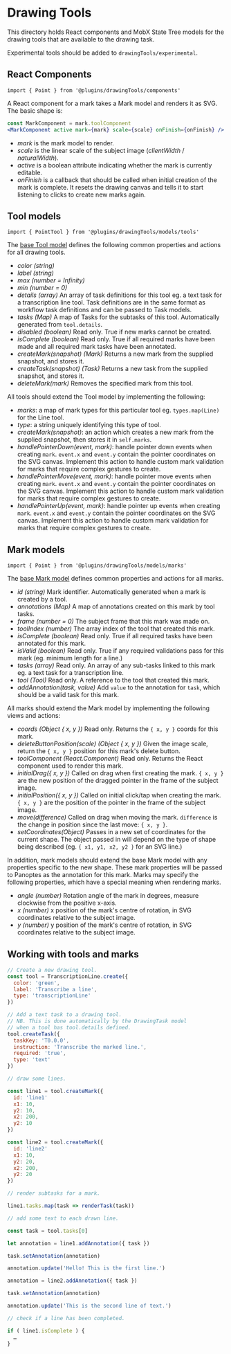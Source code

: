 # Drawing Tools

This directory holds React components and MobX State Tree models for the drawing tools that are available to the drawing task.

Experimental tools should be added to `drawingTools/experimental`.

## React Components

`import { Point } from '@plugins/drawingTools/components'`

A React component for a mark takes a Mark model and renders it as SVG. The basic shape is:
```jsx
const MarkComponent = mark.toolComponent
<MarkComponent active mark={mark} scale={scale} onFinish={onFinish} />
```

 - _mark_ is the mark model to render.
 - _scale_ is the linear scale of the subject image (_clientWidth_ / _naturalWidth_).
 - _active_ is a boolean attribute indicating whether the mark is currently editable.
 - _onFinish_ is a callback that should be called when initial creation of the mark is complete. It resets the drawing canvas and tells it to start listening to clicks to create new marks again.

## Tool models

`import { PointTool } from '@plugins/drawingTools/models/tools'`

The [base Tool model](https://github.com/zooniverse/front-end-monorepo/tree/master/packages/lib-classifier/src/plugins/drawingTools/models/tools/Tool) defines the following common properties and actions for all drawing tools.
- _color (string)_
- _label (string)_
- _max (number = Infinity)_
- _min (number = 0)_
- _details (array)_ An array of task definitions for this tool eg. a text task for a transcription line tool. Task definitions are in the same format as workflow task definitions and can be passed to Task models.
- _tasks (Map)_ A map of Tasks for the subtasks of this tool. Automatically generated from `tool.details`.
- _disabled (boolean)_ Read only. True if new marks cannot be created.
- _isComplete (boolean)_ Read only. True if all required marks have been made and all required mark tasks have been annotated.
- _createMark(snapshot) (Mark)_ Returns a new mark from the supplied snapshot, and stores it.
- _createTask(snapshot) (Task)_ Returns a new task from the supplied snapshot, and stores it.
- _deleteMark(mark)_ Removes the specified mark from this tool.

All tools should extend the Tool model by implementing the following:
- _marks_: a map of mark types for this particular tool eg. `types.map(Line)` for the Line tool.
- _type_: a string uniquely identifying this type of tool.
- _createMark(snapshot)_: an action which creates a new mark from the supplied snapshot, then stores it in `self.marks`.
- _handlePointerDown(event, mark)_: handle pointer down events when creating `mark`. `event.x` and `event.y` contain the pointer coordinates on the SVG canvas. Implement this action to handle custom mark validation for marks that require complex gestures to create.
- _handlePointerMove(event, mark)_: handle pointer move events when creating `mark`. `event.x` and `event.y` contain the pointer coordinates on the SVG canvas. Implement this action to handle custom mark validation for marks that require complex gestures to create.
- _handlePointerUp(event, mark)_: handle pointer up events when creating `mark`. `event.x` and `event.y` contain the pointer coordinates on the SVG canvas. Implement this action to handle custom mark validation for marks that require complex gestures to create.

## Mark models

`import { Point } from '@plugins/drawingTools/models/marks'`

The [base Mark model](https://github.com/zooniverse/front-end-monorepo/tree/master/packages/lib-classifier/src/plugins/drawingTools/models/marks/Mark) defines common properties and actions for all marks.
- _id (string)_ Mark identifier. Automatically generated when a mark is created by a tool.
- _annotations (Map)_ A map of annotations created on this mark by tool tasks.
- _frame (number = 0)_ The subject frame that this mark was made on.
- _toolIndex (number)_ The array index of the tool that created this mark.
- _isComplete (boolean)_ Read only. True if all required tasks have been annotated for this mark.
- _isValid (boolean)_ Read only. True if any required validations pass for this mark (eg. minimum length for a line.)
- _tasks (array)_ Read only. An array of any sub-tasks linked to this mark eg. a text task for a transcription line.
- _tool (Tool)_ Read only. A reference to the tool that created this mark.
- _addAnnotation(task, value)_ Add `value` to the annotation for `task`, which should be a valid task for this mark.

All marks should extend the Mark model by implementing the following views and actions:
- _coords (Object { x, y })_ Read only. Returns the `{ x, y }` coords for this mark.
- _deleteButtonPosition(scale) (Object { x, y })_ Given the image scale, return the `{ x, y }` position for this mark's delete button.
- _toolComponent (React.Component)_ Read only. Returns the React component used to render this mark.
- _initialDrag({ x, y })_ Called on drag when first creating the mark. `{ x, y }` are the new position of the dragged pointer in the frame of the subject image.
- _initialPosition({ x, y })_ Called on initial click/tap when creating the mark. `{ x, y }` are the position of the pointer in the frame of the subject image.
- _move(difference)_ Called on drag when moving the mark. `difference` is the change in position since the last move: `{ x, y }`.
- _setCoordinates(Object)_ Passes in a new set of coordinates for the current shape. The object passed in will depend on the type of shape being described (eg. `{ x1, y1, x2, y2 }` for an SVG line.)

In addition, mark models should extend the base Mark model with any properties specific to the new shape. These mark properties will be passed to Panoptes as the annotation for this mark. Marks may specify the following properties, which have a special meaning when rendering marks.

- _angle (number)_ Rotation angle of the mark in degrees, measure clockwise from the positive x-axis.
- _x (number)_ x position of the mark's centre of rotation, in SVG coordinates relative to the subject image.
- _y (number)_ y position of the mark's centre of rotation, in SVG coordinates relative to the subject image.

## Working with tools and marks
```js
// Create a new drawing tool.
const tool = TranscriptionLine.create({
  color: 'green',
  label: 'Transcribe a line',
  type: 'transcriptionLine'
})

// Add a text task to a drawing tool.
// NB. This is done automatically by the DrawingTask model
// when a tool has tool.details defined.
tool.createTask({
  taskKey: 'T0.0.0',
  instruction: 'Transcribe the marked line.',
  required: 'true',
  type: 'text'
})

// draw some lines.

const line1 = tool.createMark({
  id: 'line1'
  x1: 10,
  y2: 10,
  x2: 200,
  y2: 10
})

const line2 = tool.createMark({
  id: 'line2'
  x1: 10,
  y2: 20,
  x2: 200,
  y2: 20
})

// render subtasks for a mark.

line1.tasks.map(task => renderTask(task))

// add some text to each drawn line.

const task = tool.tasks[0]

let annotation = line1.addAnnotation({ task })

task.setAnnotation(annotation)

annotation.update('Hello! This is the first line.')

annotation = line2.addAnnotation({ task })

task.setAnnotation(annotation)

annotation.update('This is the second line of text.')

// check if a line has been completed.

if ( line1.isComplete ) {
  …
}
```
